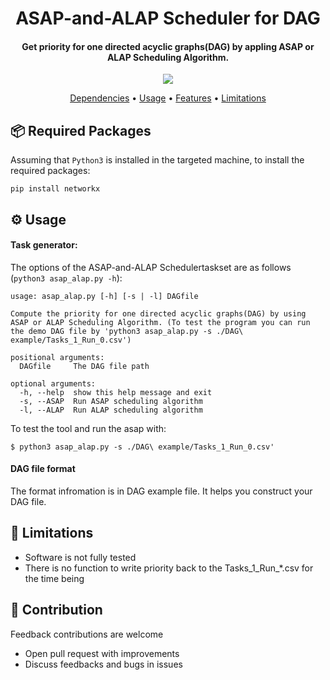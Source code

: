 <h1 align="center">
  ASAP-and-ALAP Scheduler for DAG
</h1>
<h4 align="center">Get priority for one directed acyclic graphs(DAG) by appling ASAP or ALAP Scheduling Algorithm.</h4>
<p align="center">
  </a>
    <img src="https://img.shields.io/badge/Python-3.7+-brightgreen">

</p>
<p align="center">
  <a href="#-dependencies-and-required-packages">Dependencies</a> •
  <a href="#%EF%B8%8F-usage">Usage</a> •
  <a href="#-features">Features</a> •
  <a href="#-limitations">Limitations</a>
</p>

## 📦 Required Packages

Assuming that `Python3` is installed in the targeted machine, to install the required packages:

```
pip install networkx
```

## ⚙️ Usage

#### Task generator:

The options of the ASAP-and-ALAP Schedulertaskset are as follows (`python3 asap_alap.py -h`):

```
usage: asap_alap.py [-h] [-s | -l] DAGfile

Compute the priority for one directed acyclic graphs(DAG) by using ASAP or ALAP Scheduling Algorithm. (To test the program you can run the demo DAG file by 'python3 asap_alap.py -s ./DAG\
example/Tasks_1_Run_0.csv')

positional arguments:
  DAGfile     The DAG file path

optional arguments:
  -h, --help  show this help message and exit
  -s, --ASAP  Run ASAP scheduling algorithm
  -l, --ALAP  Run ALAP scheduling algorithm
```

To test the tool and run the asap with:

```
$ python3 asap_alap.py -s ./DAG\ example/Tasks_1_Run_0.csv'
```

#### DAG file format

The format infromation is in DAG example file. It helps you construct your DAG file.

## 🚧 Limitations

- Software is not fully tested
- There is no function to write priority back to the Tasks_1_Run_*.csv for the time being

## 🌱 Contribution

Feedback contributions are welcome

- Open pull request with improvements
- Discuss feedbacks and bugs in issues
